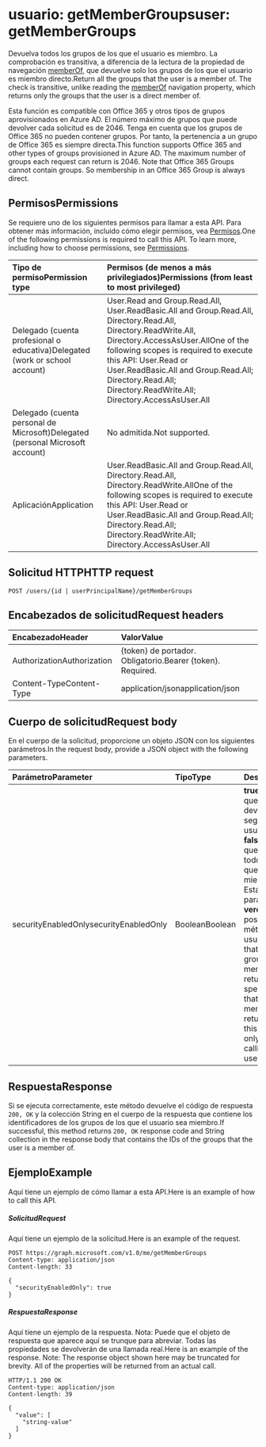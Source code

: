 # <a name="user-getmembergroups"></a><span data-ttu-id="dfb32-101">usuario: getMemberGroups</span><span class="sxs-lookup"><span data-stu-id="dfb32-101">user: getMemberGroups</span></span>
<span data-ttu-id="dfb32-p101">Devuelva todos los grupos de los que el usuario es miembro. La comprobación es transitiva, a diferencia de la lectura de la propiedad de navegación [memberOf](../api/user_list_memberof.md), que devuelve solo los grupos de los que el usuario es miembro directo.</span><span class="sxs-lookup"><span data-stu-id="dfb32-p101">Return all the groups that the user is a member of. The check is transitive, unlike reading the [memberOf](../api/user_list_memberof.md) navigation property, which returns only the groups that the user is a direct member of.</span></span>

<span data-ttu-id="dfb32-p102">Esta función es compatible con Office 365 y otros tipos de grupos aprovisionados en Azure AD. El número máximo de grupos que puede devolver cada solicitud es de 2046. Tenga en cuenta que los grupos de Office 365 no pueden contener grupos. Por tanto, la pertenencia a un grupo de Office 365 es siempre directa.</span><span class="sxs-lookup"><span data-stu-id="dfb32-p102">This function supports Office 365 and other types of groups provisioned in Azure AD. The maximum number of groups each request can return is 2046. Note that Office 365 Groups cannot contain groups. So membership in an Office 365 Group is always direct.</span></span>
## <a name="permissions"></a><span data-ttu-id="dfb32-108">Permisos</span><span class="sxs-lookup"><span data-stu-id="dfb32-108">Permissions</span></span>
<span data-ttu-id="dfb32-p103">Se requiere uno de los siguientes permisos para llamar a esta API. Para obtener más información, incluido cómo elegir permisos, vea [Permisos](../../../concepts/permissions_reference.md).</span><span class="sxs-lookup"><span data-stu-id="dfb32-p103">One of the following permissions is required to call this API. To learn more, including how to choose permissions, see [Permissions](../../../concepts/permissions_reference.md).</span></span>

|<span data-ttu-id="dfb32-111">Tipo de permiso</span><span class="sxs-lookup"><span data-stu-id="dfb32-111">Permission type</span></span>      | <span data-ttu-id="dfb32-112">Permisos (de menos a más privilegiados)</span><span class="sxs-lookup"><span data-stu-id="dfb32-112">Permissions (from least to most privileged)</span></span>              |
|:--------------------|:---------------------------------------------------------|
|<span data-ttu-id="dfb32-113">Delegado (cuenta profesional o educativa)</span><span class="sxs-lookup"><span data-stu-id="dfb32-113">Delegated (work or school account)</span></span> | <span data-ttu-id="dfb32-114">User.Read and Group.Read.All, User.ReadBasic.All and Group.Read.All, Directory.Read.All, Directory.ReadWrite.All, Directory.AccessAsUser.All</span><span class="sxs-lookup"><span data-stu-id="dfb32-114">One of the following scopes is required to execute this API: User.Read or User.ReadBasic.All and Group.Read.All; Directory.Read.All; Directory.ReadWrite.All; Directory.AccessAsUser.All</span></span>    |
|<span data-ttu-id="dfb32-115">Delegado (cuenta personal de Microsoft)</span><span class="sxs-lookup"><span data-stu-id="dfb32-115">Delegated (personal Microsoft account)</span></span> | <span data-ttu-id="dfb32-116">No admitida.</span><span class="sxs-lookup"><span data-stu-id="dfb32-116">Not supported.</span></span>    |
|<span data-ttu-id="dfb32-117">Aplicación</span><span class="sxs-lookup"><span data-stu-id="dfb32-117">Application</span></span> | <span data-ttu-id="dfb32-118">User.ReadBasic.All and Group.Read.All, Directory.Read.All, Directory.ReadWrite.All</span><span class="sxs-lookup"><span data-stu-id="dfb32-118">One of the following scopes is required to execute this API: User.Read or User.ReadBasic.All and Group.Read.All; Directory.Read.All; Directory.ReadWrite.All; Directory.AccessAsUser.All</span></span> |

## <a name="http-request"></a><span data-ttu-id="dfb32-119">Solicitud HTTP</span><span class="sxs-lookup"><span data-stu-id="dfb32-119">HTTP request</span></span>
<!-- { "blockType": "ignored" } -->
```http
POST /users/{id | userPrincipalName}/getMemberGroups
```
## <a name="request-headers"></a><span data-ttu-id="dfb32-120">Encabezados de solicitud</span><span class="sxs-lookup"><span data-stu-id="dfb32-120">Request headers</span></span>
| <span data-ttu-id="dfb32-121">Encabezado</span><span class="sxs-lookup"><span data-stu-id="dfb32-121">Header</span></span>       | <span data-ttu-id="dfb32-122">Valor</span><span class="sxs-lookup"><span data-stu-id="dfb32-122">Value</span></span> |
|:---------------|:--------|
| <span data-ttu-id="dfb32-123">Authorization</span><span class="sxs-lookup"><span data-stu-id="dfb32-123">Authorization</span></span>  | <span data-ttu-id="dfb32-p104">{token} de portador. Obligatorio.</span><span class="sxs-lookup"><span data-stu-id="dfb32-p104">Bearer {token}. Required.</span></span>  |
| <span data-ttu-id="dfb32-126">Content-Type</span><span class="sxs-lookup"><span data-stu-id="dfb32-126">Content-Type</span></span>  | <span data-ttu-id="dfb32-127">application/json</span><span class="sxs-lookup"><span data-stu-id="dfb32-127">application/json</span></span>  |

## <a name="request-body"></a><span data-ttu-id="dfb32-128">Cuerpo de solicitud</span><span class="sxs-lookup"><span data-stu-id="dfb32-128">Request body</span></span>
<span data-ttu-id="dfb32-129">En el cuerpo de la solicitud, proporcione un objeto JSON con los siguientes parámetros.</span><span class="sxs-lookup"><span data-stu-id="dfb32-129">In the request body, provide a JSON object with the following parameters.</span></span>

| <span data-ttu-id="dfb32-130">Parámetro</span><span class="sxs-lookup"><span data-stu-id="dfb32-130">Parameter</span></span>    | <span data-ttu-id="dfb32-131">Tipo</span><span class="sxs-lookup"><span data-stu-id="dfb32-131">Type</span></span>   |<span data-ttu-id="dfb32-132">Descripción</span><span class="sxs-lookup"><span data-stu-id="dfb32-132">Description</span></span>|
|:---------------|:--------|:----------|
|<span data-ttu-id="dfb32-133">securityEnabledOnly</span><span class="sxs-lookup"><span data-stu-id="dfb32-133">securityEnabledOnly</span></span>|<span data-ttu-id="dfb32-134">Boolean</span><span class="sxs-lookup"><span data-stu-id="dfb32-134">Boolean</span></span>|<span data-ttu-id="dfb32-p105">**true** para especificar que solo se deben devolver los grupos de seguridad de los que el usuario es miembro; **false** para especificar que se deben devolver todos los grupos de los que el usuario es miembro. Nota: Establecer este parámetro en **verdadero** solo es posible al llamar este método en un usuario.</span><span class="sxs-lookup"><span data-stu-id="dfb32-p105">**true** to specify that only security groups that the user is a member of should be returned; **false** to specify that all groups that the user is a member of should be returned. Note: Setting this parameter to **true** is only supported when calling this method on a user.</span></span>|

## <a name="response"></a><span data-ttu-id="dfb32-137">Respuesta</span><span class="sxs-lookup"><span data-stu-id="dfb32-137">Response</span></span>

<span data-ttu-id="dfb32-138">Si se ejecuta correctamente, este método devuelve el código de respuesta `200, OK` y la colección String en el cuerpo de la respuesta que contiene los identificadores de los grupos de los que el usuario sea miembro.</span><span class="sxs-lookup"><span data-stu-id="dfb32-138">If successful, this method returns `200, OK` response code and String collection in the response body that contains the IDs of the groups that the user is a member of.</span></span>

## <a name="example"></a><span data-ttu-id="dfb32-139">Ejemplo</span><span class="sxs-lookup"><span data-stu-id="dfb32-139">Example</span></span>
<span data-ttu-id="dfb32-140">Aquí tiene un ejemplo de cómo llamar a esta API.</span><span class="sxs-lookup"><span data-stu-id="dfb32-140">Here is an example of how to call this API.</span></span>
##### <a name="request"></a><span data-ttu-id="dfb32-141">Solicitud</span><span class="sxs-lookup"><span data-stu-id="dfb32-141">Request</span></span>
<span data-ttu-id="dfb32-142">Aquí tiene un ejemplo de la solicitud.</span><span class="sxs-lookup"><span data-stu-id="dfb32-142">Here is an example of the request.</span></span>
<!-- {
  "blockType": "request",
  "name": "user_getmembergroups"
}-->
```http
POST https://graph.microsoft.com/v1.0/me/getMemberGroups
Content-type: application/json
Content-length: 33

{
  "securityEnabledOnly": true
}
```

##### <a name="response"></a><span data-ttu-id="dfb32-143">Respuesta</span><span class="sxs-lookup"><span data-stu-id="dfb32-143">Response</span></span>
<span data-ttu-id="dfb32-p106">Aquí tiene un ejemplo de la respuesta. Nota: Puede que el objeto de respuesta que aparece aquí se trunque para abreviar. Todas las propiedades se devolverán de una llamada real.</span><span class="sxs-lookup"><span data-stu-id="dfb32-p106">Here is an example of the response. Note: The response object shown here may be truncated for brevity. All of the properties will be returned from an actual call.</span></span>
<!-- {
  "blockType": "response",
  "truncated": true,
  "@odata.type": "string",
  "isCollection": true
} -->
```http
HTTP/1.1 200 OK
Content-type: application/json
Content-length: 39

{
  "value": [
    "string-value"
  ]
}
```

<!-- uuid: 8fcb5dbc-d5aa-4681-8e31-b001d5168d79
2015-10-25 14:57:30 UTC -->
<!-- {
  "type": "#page.annotation",
  "description": "user: getMemberGroups",
  "keywords": "",
  "section": "documentation",
  "tocPath": ""
}-->
